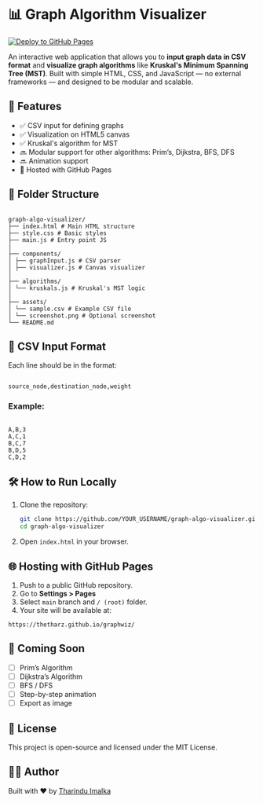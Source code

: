 # 📊 Graph Algorithm Visualizer

[![Deploy to GitHub Pages](https://github.com/TheTharz/graphwiz/actions/workflows/main.yml/badge.svg)](https://github.com/TheTharz/graphwiz/actions/workflows/main.yml)

An interactive web application that allows you to **input graph data in CSV format** and **visualize graph algorithms** like **Kruskal's Minimum Spanning Tree (MST)**. Built with simple HTML, CSS, and JavaScript — no external frameworks — and designed to be modular and scalable.

## 🧠 Features

- ✅ CSV input for defining graphs
- ✅ Visualization on HTML5 canvas
- ✅ Kruskal's algorithm for MST
- 🔜 Modular support for other algorithms: Prim’s, Dijkstra, BFS, DFS
- 🔜 Animation support
- 🚀 Hosted with GitHub Pages

## 📁 Folder Structure

```

graph-algo-visualizer/
├── index.html # Main HTML structure
├── style.css # Basic styles
├── main.js # Entry point JS
│
├── components/
│ ├── graphInput.js # CSV parser
│ ├── visualizer.js # Canvas visualizer
│
├── algorithms/
│ └── kruskals.js # Kruskal's MST logic
│
├── assets/
│ └── sample.csv # Example CSV file
│ └── screenshot.png # Optional screenshot
└── README.md

```

## 🧾 CSV Input Format

Each line should be in the format:

```

source_node,destination_node,weight

```

### Example:

```

A,B,3
A,C,1
B,C,7
B,D,5
C,D,2

```

## 🛠️ How to Run Locally

1. Clone the repository:

   ```bash
   git clone https://github.com/YOUR_USERNAME/graph-algo-visualizer.git
   cd graph-algo-visualizer

   ```

2. Open `index.html` in your browser.

## 🌐 Hosting with GitHub Pages

1. Push to a public GitHub repository.
2. Go to **Settings > Pages**
3. Select `main` branch and `/ (root)` folder.
4. Your site will be available at:

```
https://thetharz.github.io/graphwiz/
```

## 🧩 Coming Soon

- [ ] Prim’s Algorithm
- [ ] Dijkstra’s Algorithm
- [ ] BFS / DFS
- [ ] Step-by-step animation
- [ ] Export as image

## 📜 License

This project is open-source and licensed under the MIT License.

## 👨‍💻 Author

Built with ❤️ by [Tharindu Imalka](https://github.com/thetharz)
